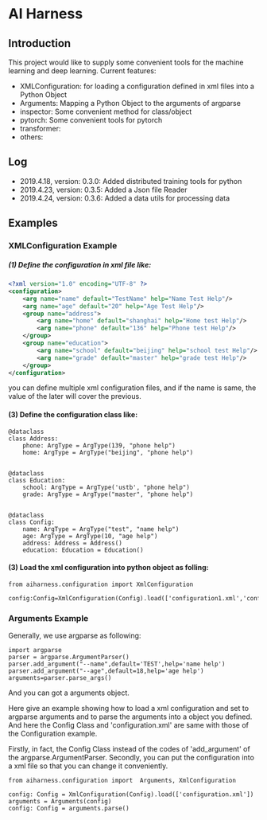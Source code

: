 # AI Harness

## Introduction
This project would like to supply some convenient tools for the machine learning and deep learning.
Current features:  
- XMLConfiguration: for loading a configuration defined in xml files into a Python Object
- Arguments: Mapping a Python Object to the arguments of argparse 
- inspector: Some convenient method for class/object  
- pytorch:  Some convenient tools for pytorch  
- transformer: 
- others:

## Log
- 2019.4.18, version: 0.3.0: Added distributed training tools for python  
- 2019.4.23, version: 0.3.5: Added a Json file Reader
- 2019.4.24, version: 0.3.6: Added a data utils for processing data

## Examples
### XMLConfiguration Example
##### (1) Define the configuration in xml file like:
```xml
<?xml version="1.0" encoding="UTF-8" ?>
<configuration>
    <arg name="name" default="TestName" help="Name Test Help"/>
    <arg name="age" default="20" help="Age Test Help"/>
    <group name="address">
        <arg name="home" default="shanghai" help="Home test Help"/>
        <arg name="phone" default="136" help="Phone test Help"/>
    </group>
    <group name="education">
        <arg name="school" default="beijing" help="school test Help"/>
        <arg name="grade" default="master" help="grade test Help"/>
    </group>
</configuration>
``` 
you can define multiple xml configuration files, and if the name is same, the value of the later will cover the previous. 
#### (3) Define the configuration class like: 
```
@dataclass
class Address:
    phone: ArgType = ArgType(139, "phone help")
    home: ArgType = ArgType("beijing", "phone help")


@dataclass
class Education:
    school: ArgType = ArgType('ustb', "phone help")
    grade: ArgType = ArgType("master", "phone help")


@dataclass
class Config:
    name: ArgType = ArgType("test", "name help")
    age: ArgType = ArgType(10, "age help")
    address: Address = Address()
    education: Education = Education()
```
#### (3) Load the xml configuration into python object as folling:
```
from aiharness.configuration import XmlConfiguration

config:Config=XmlConfiguration(Config).load(['configuration1.xml','configuration2.xml'])
```
### Arguments Example
Generally, we use argparse as following:
```
import argparse
parser = argparse.ArgumentParser()
parser.add_argument("--name",default='TEST',help='name help')
parser.add_argument("--age",default=18,help='age help')
arguments=parser.parse_args()
```
And you can got a arguments object.

Here give an example showing how to load a xml configuration and set to argparse arguments and to parse the arguments into a object you defined.
And here the Config Class and 'configuration.xml' are same with those of the Configuration example.

Firstly, in fact, the Config Class instead of the codes of 'add_argument' of the argparse.ArgumentParser.
Secondly, you can put the configuration into a xml file so that you can change it conveniently.

```
from aiharness.configuration import  Arguments, XmlConfiguration

config: Config = XmlConfiguration(Config).load(['configuration.xml'])
arguments = Arguments(config)
config: Config = arguments.parse()

```

